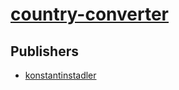 # [country-converter](https://pypi.org/project/country-converter)



## Publishers
- [konstantinstadler](https://pypi.org/user/konstantinstadler)

